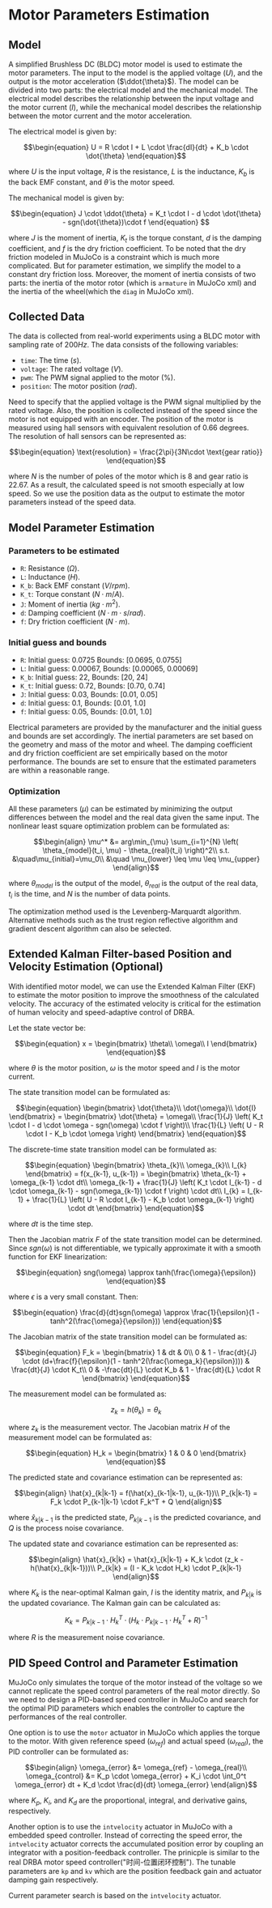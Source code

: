 # Motor Parameters Estimation
## Model
A simplified Brushless DC (BLDC) motor model is used to estimate the motor parameters. The input to the model is the applied voltage ($U$), and the output is the motor acceleration ($\ddot{\theta}$). The model can be divided into two parts: the electrical model and the mechanical model. The electrical model describes the relationship between the input voltage and the motor current ($I$), while the mechanical model describes the relationship between the motor current and the motor acceleration.

The electrical model is given by:
```math
\begin{equation}
U = R \cdot I + L \cdot \frac{dI}{dt} + K_b \cdot \dot{\theta}
\end{equation}
```
where $U$ is the input voltage, $R$ is the resistance, $L$ is the inductance, $K_b$ is the back EMF constant, and $\dot{\theta}$ is the motor speed.

The mechanical model is given by:
```math
\begin{equation}
J \cdot \ddot{\theta} = K_t \cdot I - d \cdot \dot{\theta} - sgn(\dot{\theta})\cdot f
\end{equation}  
```
where $J$ is the moment of inertia, $K_t$ is the torque constant, $d$ is the damping coefficient, and $f$ is the dry friction coefficient. To be noted that the dry friction modeled in MuJoCo is a constraint which is much more complicated. But for parameter estimation, we simplify the model to a constant dry friction loss. Moreover, the moment of inertia consists of two parts: the inertia of the motor rotor (which is `armature` in MuJoCo xml) and the inertia of the wheel(which the `diag` in MuJoCo xml).

## Collected Data
The data is collected from real-world experiments using a BLDC motor with sampling rate of $200 Hz$. The data consists of the following variables:
- `time`: The time ($s$).
- `voltage`: The rated voltage ($V$).
- `pwm`: The PWM signal applied to the motor ($\%$).
- `position`: The motor position ($rad$).

Need to specify that the applied voltage is the PWM signal multiplied by the rated voltage. Also, the position is collected instead of the speed since the motor is not equipped with an encoder. The position of the motor is measured using hall sensors with equivalent resolution of 0.66 degrees. The resolution of hall sensors can be represented as:
```math
\begin{equation}
\text{resolution} = \frac{2\pi}{3N\cdot \text{gear ratio}}
\end{equation}
```
where $N$ is the number of poles of the motor which is $8$ and gear ratio is $22.67$. As a result, the calculated speed is not smooth especially at low speed. So we use the position data as the output to estimate the motor parameters instead of the speed data.

## Model Parameter Estimation
### Parameters to be estimated
- `R`: Resistance ($\Omega$).
- `L`: Inductance ($H$).
- `K_b`: Back EMF constant ($V/rpm$).
- `K_t`: Torque constant ($N\cdot m/A$).
- `J`: Moment of inertia ($kg\cdot m^2$).
- `d`: Damping coefficient ($N\cdot m\cdot s/rad$).
- `f`: Dry friction coefficient ($N\cdot m$).

### Initial guess and bounds
- `R`: Initial guess: 0.0725 Bounds: [0.0695, 0.0755]
- `L`: Initial guess: 0.00067, Bounds: [0.00065, 0.00069]
- `K_b`: Initial guess: 22, Bounds: [20, 24]
- `K_t`: Initial guess: 0.72, Bounds: [0.70, 0.74]
- `J`: Initial guess: 0.03, Bounds: [0.01, 0.05]
- `d`: Initial guess: 0.1, Bounds: [0.01, 1.0]
- `f`: Initial guess: 0.05, Bounds: [0.01, 1.0]

Electrical parameters are provided by the manufacturer and the initial guess and bounds are set accordingly. The inertial parameters are set based on the geometry and mass of the motor and wheel. The damping coefficient and dry friction coefficient are set empirically based on the motor performance. The bounds are set to ensure that the estimated parameters are within a reasonable range.

### Optimization
All these parameters ($\mu$) can be estimated by minimizing the output differences between the model and the real data given the same input. The nonlinear least square optimization problem can be formulated as:
```math
\begin{align}
\mu^* &= arg\min_{\mu} \sum_{i=1}^{N} \left( \theta_{model}(t_i, \mu) - \theta_{real}(t_i) \right)^2\\
s.t. &\quad\mu_{initial}=\mu_0\\
&\quad \mu_{lower} \leq \mu \leq \mu_{upper}
\end{align}
```
where $\theta_{model}$ is the output of the model, $\theta_{real}$ is the output of the real data, $t_i$ is the time, and $N$ is the number of data points. 

The optimization method used is the Levenberg-Marquardt algorithm. Alternative methods such as the trust region reflective algorithm and gradient descent algorithm can also be selected.

## Extended Kalman Filter-based Position and Velocity Estimation (Optional)
With identified motor model, we can use the Extended Kalman Filter (EKF) to estimate the motor position to improve the smoothness of the calculated velocity. The accuracy of the estimated velocity is critical for the estimation of human velocity and speed-adaptive control of DRBA.

Let the state vector be:
```math
\begin{equation}
x = \begin{bmatrix}
\theta\\
\omega\\
I
\end{bmatrix}
\end{equation}
```
where $\theta$ is the motor position, $\omega$ is the motor speed and $I$ is the motor current. 

The state transition model can be formulated as:

```math
\begin{equation}
\begin{bmatrix}
\dot{\theta}\\
\dot{\omega}\\
\dot{I}
\end{bmatrix} = 
\begin{bmatrix}
\dot{\theta} = \omega\\
\frac{1}{J} \left( K_t \cdot I  - d \cdot \omega - sgn(\omega) \cdot f \right)\\
\frac{1}{L} \left( U - R \cdot I - K_b \cdot \omega \right)
\end{bmatrix}
\end{equation}
```

The discrete-time state transition model can be formulated as:
```math
\begin{equation}
\begin{bmatrix}
\theta_{k}\\
\omega_{k}\\
I_{k}
\end{bmatrix} =
f(x_{k-1}, u_{k-1}) =
\begin{bmatrix}
\theta_{k-1} + \omega_{k-1} \cdot dt\\
\omega_{k-1} + \frac{1}{J} \left( K_t \cdot I_{k-1}  - d \cdot \omega_{k-1} - sgn(\omega_{k-1}) \cdot f \right) \cdot dt\\
I_{k} = I_{k-1} + \frac{1}{L} \left( U - R \cdot I_{k-1} - K_b \cdot \omega_{k-1} \right) \cdot dt
\end{bmatrix}
\end{equation}
```
where $dt$ is the time step.

Then the Jacobian matrix $F$ of the state transition model can be determined. Since $sgn(\omega)$ is not differentiable, we typically approximate it with a smooth function for EKF linearization:
```math
\begin{equation}
sng(\omega) \approx tanh(\frac{\omega}{\epsilon})
\end{equation}
```
where $\epsilon$ is a very small constant. Then:
```math
\begin{equation}
\frac{d}{dt}sgn(\omega) \approx \frac{1}{\epsilon}(1 - tanh^2(\frac{\omega}{\epsilon}))
\end{equation}
```
The Jacobian matrix of the state transition model can be formulated as:
```math
\begin{equation}
F_k = \begin{bmatrix}
1 & dt & 0\\
0 & 1 - \frac{dt}{J} \cdot (d+\frac{f}{\epsilon}(1 - tanh^2(\frac{\omega_k}{\epsilon}))) & \frac{dt}{J} \cdot K_t\\
0 & -\frac{dt}{L} \cdot K_b & 1 - \frac{dt}{L} \cdot R
\end{bmatrix}
\end{equation}
```

The measurement model can be formulated as:
```math
\begin{equation}
z_k =  h(\theta_k)=\theta_k
\end{equation}
```
where $z_k$ is the measurement vector. The Jacobian matrix $H$ of the measurement model can be formulated as:
```math
\begin{equation}
H_k = \begin{bmatrix}
1 & 0 & 0
\end{bmatrix}
\end{equation}
```

The predicted state and covariance estimation can be represented as:
```math
\begin{align}
\hat{x}_{k|k-1} = f(\hat{x}_{k-1|k-1}, u_{k-1})\\
P_{k|k-1} = F_k \cdot P_{k-1|k-1} \cdot F_k^T + Q
\end{align}
```
where $\hat{x}_{k|k-1}$ is the predicted state, $P_{k|k-1}$ is the predicted covariance, and $Q$ is the process noise covariance.

The updated state and covariance estimation can be represented as:
```math
\begin{align}
\hat{x}_{k|k} = \hat{x}_{k|k-1} + K_k \cdot (z_k - h(\hat{x}_{k|k-1}))\\
P_{k|k} = (I - K_k \cdot H_k) \cdot P_{k|k-1}
\end{align}
```
where $K_k$ is the near-optimal Kalman gain, $I$ is the identity matrix, and $P_{k|k}$ is the updated covariance.
The Kalman gain can be calculated as:
```math
\begin{equation}
K_k = P_{k|k-1} \cdot H_k^T \cdot (H_k \cdot P_{k|k-1} \cdot H_k^T + R)^{-1}
\end{equation}
```
where $R$ is the measurement noise covariance.


## PID Speed Control and Parameter Estimation
MuJoCo only simulates the torque of the motor instead of the voltage so we cannot replicate the speed control parameters of the real motor directly. So we need to design a PID-based speed controller in MuJoCo and search for the optimal PID parameters which enables the controller to capture the performances of the real controller.

One option is to use the `motor` actuator in MuJoCo which applies the torque to the motor. With given reference speed ($\omega_{ref}$) and actual speed ($\omega_{real}$), the PID controller can be formulated as:
```math
\begin{align}
\omega_{error} &= \omega_{ref} - \omega_{real}\\
\omega_{control} &= K_p \cdot \omega_{error} + K_i \cdot \int_0^t \omega_{error} dt + K_d \cdot \frac{d}{dt} \omega_{error}
\end{align}
```
where $K_p$, $K_i$, and $K_d$ are the proportional, integral, and derivative gains, respectively.

Another option is to use the `intvelocity` actuator in MuJoCo with a embedded speed controller. Instead of correcting the speed error, the `intvelocity` actuator corrects the accumulated position error by coupling an integrator with a position-feedback controller. The prinicple is similar to the real DRBA motor speed controller("时间-位置闭环控制"). The tunable parameters are `kp` and `kv` which are the position feedback gain and actuator damping gain respectively.

Current parameter search is based on the `intvelocity` actuator.